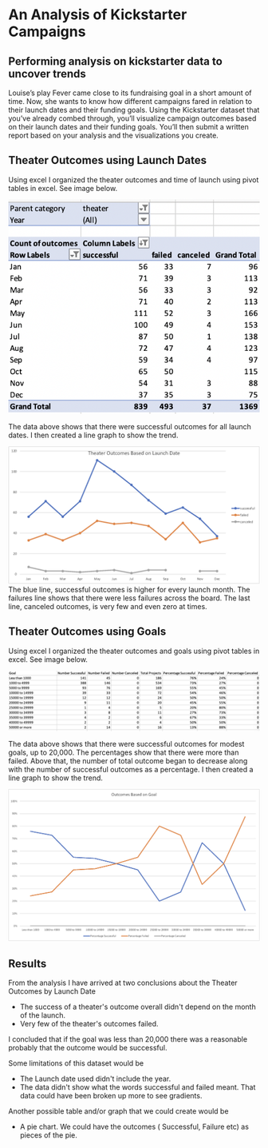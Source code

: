 # An Analysis of Kickstarter Campaigns
Performing analysis on kickstarter data to uncover trends
---

Louise’s play Fever came close to its fundraising goal in a short amount of time. Now, she wants to know how different campaigns fared in relation to their launch dates and their funding goals. Using the Kickstarter dataset that you’ve already combed through, you’ll visualize campaign outcomes based on their launch dates and their funding goals. You’ll then submit a written report based on your analysis and the visualizations you create.

## Theater Outcomes using Launch Dates

Using excel I organized the theater outcomes and time of launch using pivot tables in excel. See image below.

![theater_outcomes_pivot](/theater_outcomes_pivot.png)

The data above shows that there were successful outcomes for all launch dates. I then created a line graph to show the trend.


![Theater_Outcomes_vs_Launch](/resources/Theater_Outcomes_vs_Launch.png)
The blue line, successful outcomes is higher for every launch month.  The failures line shows that there were less failures across the board.  The last line, canceled outcomes, is very few and even zero at times.

## Theater Outcomes using Goals

Using excel I organized the theater outcomes and goals using pivot tables in excel. See image below.

![Theater_outcomes_goal_pivot](/Theater_outcomes_goal_pivot.png)

The data above shows that there were successful outcomes for modest goals, up to 20,000. The percentages show that there were more than failed. Above that, the number of total outcome began to decrease along with the number of successful outcomes as a percentage.  I then created a line graph to show the trend.

![Outcomes_vs_Goals](/resources/Outcomes_vs_Goals.png)

## Results

From the analysis I have arrived at two conclusions about the Theater Outcomes by Launch Date
   - The success of a theater's outcome overall didn't depend on the month of the launch.
   - Very few of the theater's outcomes failed.  

I concluded that if the goal was less than 20,000 there was a reasonable probably that the outcome would be successful.
  
Some limitations of this dataset would be
   - The Launch date used didn't include the year.
   - The data didn't show what the words successful and failed meant.  That data could have been broken up more to see gradients.

Another possible table and/or graph that we could create would be 
   -  A pie chart.  We could have the outcomes ( Successful, Failure etc) as pieces of the pie.
  







